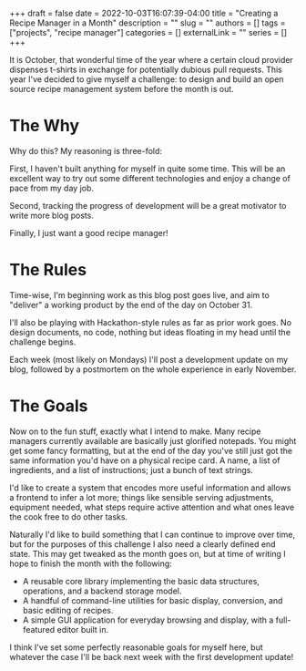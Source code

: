 +++ 
draft = false
date = 2022-10-03T16:07:39-04:00
title = "Creating a Recipe Manager in a Month"
description = ""
slug = ""
authors = []
tags = ["projects", "recipe manager"]
categories = []
externalLink = ""
series = []
+++

It is October, that wonderful time of the year where a certain cloud provider
dispenses t-shirts in exchange for potentially dubious pull requests. This year
I've decided to give myself a challenge: to design and build an open source
recipe management system before the month is out.

# The Why

Why do this? My reasoning is three-fold:

First, I haven't built anything for myself in quite some time. This will be an
excellent way to try out some different technologies and enjoy a change of pace
from my day job.

Second, tracking the progress of development will be a great motivator to write
more blog posts.

Finally, I just want a good recipe manager!

# The Rules

Time-wise, I'm beginning work as this blog post goes live, and aim to "deliver"
a working product by the end of the day on October 31.

I'll also be playing with Hackathon-style rules as far as prior work goes. No
design documents, no code, nothing but ideas floating in my head until the
challenge begins.

Each week (most likely on Mondays) I'll post a development update on my blog,
followed by a postmortem on the whole experience in early November.

# The Goals

Now on to the fun stuff, exactly what I intend to make. Many recipe managers
currently available are basically just glorified notepads. You might get some
fancy formatting, but at the end of the day you've still just got the same
information you'd have on a physical recipe card. A name, a list of
ingredients, and a list of instructions; just a bunch of text strings.

I'd like to create a system that encodes more useful information and allows a
frontend to infer a lot more; things like sensible serving adjustments,
equipment needed, what steps require active attention and what ones leave the
cook free to do other tasks.

Naturally I'd like to build something that I can continue to improve over time,
but for the purposes of this challenge I also need a clearly defined end state.
This may get tweaked as the month goes on, but at time of writing I hope to
finish the month with the following:

* A reusable core library implementing the basic data structures, operations,
  and a backend storage model.
* A handful of command-line utilities for basic display, conversion, and
  basic editing of recipes.
* A simple GUI application for everyday browsing and display, with a
  full-featured editor built in.

I think I've set some perfectly reasonable goals for myself here, but whatever
the case I'll be back next week with the first development update!

